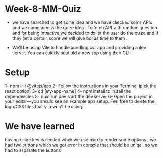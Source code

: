 # Week-8-MM-Quiz
- we have searched to get some idea and we have checked some APIs and we came across the quize idea . To fetch API with random question and for being intractive we decided to do let the user do the quize and if they get a certain score we will give bonus time to them . 

- We’ll be using Vite to handle bundling our app and providing a dev server. You can quickly scaffold a new app using their CLI:
# Setup
1- npm init @vitejs/app
2- Follow the instructions in your Terminal (pick the react option)
3- cd [my-app-name]
4- npm install to install the dependencies
5- npm run dev start the dev server
6- Open the project in your editor—you should see an example app setup. Feel free to delete the logo/CSS files that you won’t be using.


# We have learned 
having uniqe key is needed when we use map to render some options , we had two buttons which we got error in console that should be uniqe , so we had to separate the buttons
